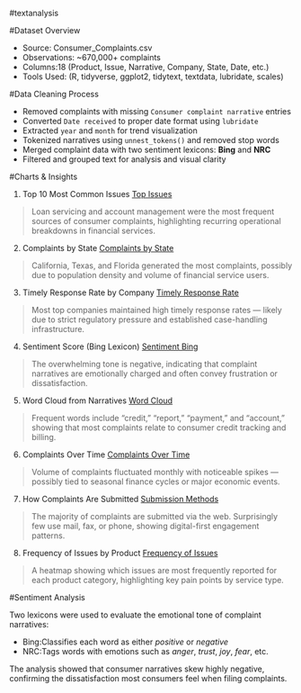 #textanalysis

#Dataset Overview

- Source: Consumer_Complaints.csv
- Observations: ~670,000+ complaints
- Columns:18 (Product, Issue, Narrative, Company, State, Date, etc.)
- Tools Used: (R, tidyverse, ggplot2, tidytext, textdata, lubridate, scales)


#Data Cleaning Process

- Removed complaints with missing `Consumer complaint narrative` entries
- Converted `Date received` to proper date format using `lubridate`
- Extracted `year` and `month` for trend visualization
- Tokenized narratives using `unnest_tokens()` and removed stop words
- Merged complaint data with two sentiment lexicons: **Bing** and **NRC**
- Filtered and grouped text for analysis and visual clarity


#Charts & Insights

1. Top 10 Most Common Issues
[Top Issues](top_issues1.pdf)  
> Loan servicing and account management were the most frequent sources of consumer complaints, highlighting recurring operational breakdowns in financial services.


2. Complaints by State
[Complaints by State](state_complaints1.pdf)
> California, Texas, and Florida generated the most complaints, possibly due to population density and volume of financial service users.


3. Timely Response Rate by Company
[Timely Response Rate](timely_response1.pdf)  
> Most top companies maintained high timely response rates — likely due to strict regulatory pressure and established case-handling infrastructure.


4. Sentiment Score (Bing Lexicon)
[Sentiment Bing](sentiment_bing1.pdf)  
> The overwhelming tone is negative, indicating that complaint narratives are emotionally charged and often convey frustration or dissatisfaction.


5. Word Cloud from Narratives
[Word Cloud](wordcloud1.pdf)  
> Frequent words include “credit,” “report,” “payment,” and “account,” showing that most complaints relate to consumer credit tracking and billing.


6. Complaints Over Time
[Complaints Over Time](complaints_over_time1.pdf)  
> Volume of complaints fluctuated monthly with noticeable spikes — possibly tied to seasonal finance cycles or major economic events.


7. How Complaints Are Submitted
[Submission Methods](complaints_channel.pdf)  
> The majority of complaints are submitted via the web. Surprisingly few use mail, fax, or phone, showing digital-first engagement patterns.

8. Frequency of Issues by Product
[Frequency of Issues](frequency_of_issues1.pdf)  
> A heatmap showing which issues are most frequently reported for each product category, highlighting key pain points by service type.

#Sentiment Analysis

Two lexicons were used to evaluate the emotional tone of complaint narratives:

- Bing:Classifies each word as either *positive* or *negative*
- NRC:Tags words with emotions such as *anger*, *trust*, *joy*, *fear*, etc.

The analysis showed that consumer narratives skew highly negative, confirming the dissatisfaction most consumers feel when filing complaints.
